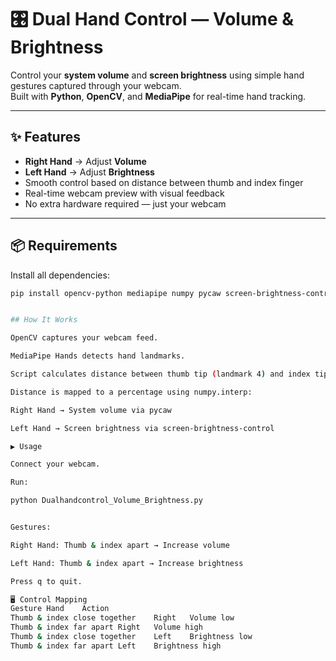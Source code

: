 # 🎛️ Dual Hand Control — Volume & Brightness

Control your **system volume** and **screen brightness** using simple hand gestures captured through your webcam.  
Built with **Python**, **OpenCV**, and **MediaPipe** for real-time hand tracking.  

---

## ✨ Features
- **Right Hand** → Adjust **Volume**
- **Left Hand** → Adjust **Brightness**
- Smooth control based on distance between thumb and index finger
- Real-time webcam preview with visual feedback
- No extra hardware required — just your webcam

---

## 📦 Requirements

Install all dependencies:

```bash
pip install opencv-python mediapipe numpy pycaw screen-brightness-control comtypes


## How It Works

OpenCV captures your webcam feed.

MediaPipe Hands detects hand landmarks.

Script calculates distance between thumb tip (landmark 4) and index tip (landmark 8).

Distance is mapped to a percentage using numpy.interp:

Right Hand → System volume via pycaw

Left Hand → Screen brightness via screen-brightness-control

▶️ Usage

Connect your webcam.

Run:

python Dualhandcontrol_Volume_Brightness.py


Gestures:

Right Hand: Thumb & index apart → Increase volume

Left Hand: Thumb & index apart → Increase brightness

Press q to quit.

🖥️ Control Mapping
Gesture	Hand	Action
Thumb & index close together	Right	Volume low
Thumb & index far apart	Right	Volume high
Thumb & index close together	Left	Brightness low
Thumb & index far apart	Left	Brightness high
